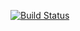 [![Build Status](https://travis-ci.org/rloganiv/spat.svg?branch=master)](https://travis-ci.org/rloganiv/spat)
